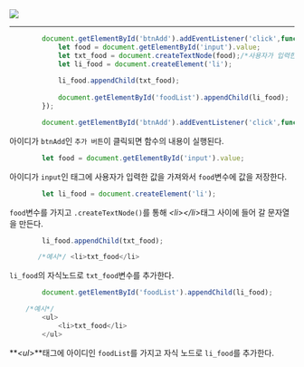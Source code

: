 <img src = "https://user-images.githubusercontent.com/69107255/105180685-38a80e00-5b6e-11eb-9ef6-27da840b396e.png">
<hr>

```javascript
        document.getElementById('btnAdd').addEventListener('click',function(){
            let food = document.getElementById('input').value;
            let txt_food = document.createTextNode(food);/*사용자가 입력한 값을 가지고 text를 만든다.*/
            let li_food = document.createElement('li');
       
            li_food.appendChild(txt_food);
                
            document.getElementById('foodList').appendChild(li_food);
        });
```
```javascript
        document.getElementById('btnAdd').addEventListener('click',function(){
```

아이디가 `btnAdd`인 `추가 버튼`이 클릭되면 함수의 내용이 실행된다.

```javascript
        let food = document.getElementById('input').value;
```

아이디가 `input`인 태그에 사용자가 입력한 값을 가져와서 `food`변수에 값을 저장한다.

```javascript
        let li_food = document.createElement('li');
```

`food`변수를 가지고 `.createTextNode()`를 통해 *<li*>*</li*>태그 사이에 들어 갈 문자열을 만든다.

```javascript
        li_food.appendChild(txt_food);

       /*예시*/ <li>txt_food</li>
```
`li_food`의 자식노드로 `txt_food`변수를 추가한다.

```javascript
        document.getElementById('foodList').appendChild(li_food);

    /*예시*/
        <ul>
            <li>txt_food</li>
        </ul>
```
***<ul*>**태그에 아이디인 `foodList`를 가지고 자식 노드로 `li_food`를 추가한다.
